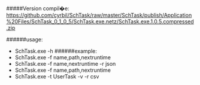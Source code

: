 #####Version compil�e:
https://github.com/cyrbil/SchTask/raw/master/SchTask/publish/Application%20Files/SchTask_0_1_0_5/SchTask.exe.netz/SchTask.exe.1.0.5.compressed.zip

######usage: 
 * SchTask.exe -h
######example: 
 * SchTask.exe -f name,path,nextruntime
 * SchTask.exe -f name,nextruntime -r json
 * SchTask.exe -f name,path,nextruntime
 * SchTask.exe -t UserTask -v -r csv
